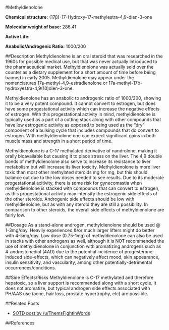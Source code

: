 #Methyldienolone

**Chemical structure:** (17β)-17-Hydroxy-17-methylestra-4,9-dien-3-one

**Molecular weight of base:** 286.41

**Active Life:** 

**Anabolic/Androgenic Ratio:** 1000/200

##Description
Methyldienolone is an oral steroid that was researched in the 1960s for possible medical use, but that was never actually introduced to the pharmaceutical market. Methyldienolone was actually sold over the counter as a dietary supplement for a short amount of time before being banned in early 2005. Methyldienolone may appear under the nomenclatures 17a-methyl-4,9-estradienolone or 17a-methyl-17b-hydroxyestra-4,9(10)dien-3-one.  

Methyldienolone has an anabolic to androgenic ratio of 1000/200, showing it to be a very potent compound. It cannot convert to estrogen, but does have some progestational activity which can increase the negative effects of estrogen. With this progestational activity in mind, methyldienolone is typically used as a part of a cutting stack along with other compounds that have low estrogenic activity as opposed to being used as the “dry” component of a bulking cycle that includes compounds that do convert to estrogen. With methyldienolone one can expect significant gains in both muscle mass and strength in a short period of time.

Methyldienolone is a C-17 methylated derivative of nandrolone, making it orally bioavailable but causing it to place stress on the liver. The 4,9 double bonds of methyldienolone also serve to increase its resistance to liver metabolism but will increase its liver toxicity. Methyldienolone is more liver toxic than most other methylated steroids mg for mg, but this should balance out due to the low doses needed to see results. Due to its moderate progestational acitivity, there is some risk for gynecomastia when methyldienolone is stacked with compounds that can convert to estrogen, as this progestational activity may intensify the estrogenic side effects of the other steroids. Androgenic side effects should be low with methyldienolone, but as with any steroid they are still a possibility. In comparison to other steroids, the overall side effects of methyldienolone are fairly low.

##Dosage
As a stand-alone androgen, methyldienolone should be used @ 1-3mg/day. Heavily experienced &amp;/or much larger lifters might do better with 4-5mg/day. Low dose (0.75-1mg) of methyldienolone can also be used in stacks with other androgens as well, although it is NOT recommended the use of methyldienolone in conjunction with aromatizing androgens such as 4-androstenediol (4AD) due to the potential incidence of progesterone-induced side-effects, which can negatively affect mood, skin appearance, insulin sensitivity, and vascularity, among other potentially-detrimental occurrences/conditions.

##Side Effects/Risks
Methyldienolone is C-17 methylated and therefore hepatoxic, so a liver support is recommended along with a short cycle.  It does not aromatize, but typical androgen side effects associated with PH/AAS use (acne, hair loss, prostate hypertrophy, etc) are possible.

##Related Posts
* [SOTD post by /u/ThemsFightinWords](http://www.reddit.com/r/steroids/comments/2o9h4j/methyldienolone/)

##References